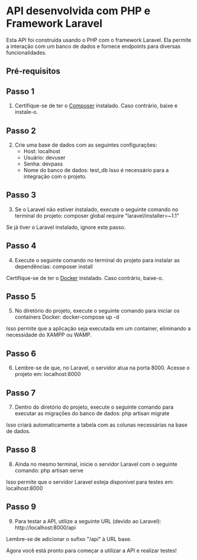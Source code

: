 # API desenvolvida com PHP e Framework Laravel

Esta API foi construída usando o PHP com o framework Laravel. Ela permite a interação com um banco de dados e fornece endpoints para diversas funcionalidades.

## Pré-requisitos

## Passo 1

1. Certifique-se de ter o [Composer](https://getcomposer.org/) instalado. Caso contrário, baixe e instale-o.

## Passo 2
2. Crie uma base de dados com as seguintes configurações:
   - Host: localhost
   - Usuário: devuser
   - Senha: devpass
   - Nome do banco de dados: test_db
   Isso é necessário para a integração com o projeto.

## Passo 3
3. Se o Laravel não estiver instalado, execute o seguinte comando no terminal do projeto:
composer global require "laravel/installer=~1.1"

Se já tiver o Laravel instalado, ignore este passo.

## Passo 4
4. Execute o seguinte comando no terminal do projeto para instalar as dependências:
composer install

Certifique-se de ter o [Docker](https://www.docker.com/) instalado. Caso contrário, baixe-o.

## Passo 5
5. No diretório do projeto, execute o seguinte comando para iniciar os containers Docker:
docker-compose up -d

Isso permite que a aplicação seja executada em um container, eliminando a necessidade do XAMPP ou WAMP.

## Passo 6
6. Lembre-se de que, no Laravel, o servidor atua na porta 8000. Acesse o projeto em:
localhost:8000

## Passo 7
7. Dentro do diretório do projeto, execute o seguinte comando para executar as migrações do banco de dados:
php artisan migrate

Isso criará automaticamente a tabela com as colunas necessárias na base de dados.

## Passo 8
8. Ainda no mesmo terminal, inicie o servidor Laravel com o seguinte comando:
php artisan serve

Isso permite que o servidor Laravel esteja disponível para testes em:
localhost:8000

## Passo 9
9. Para testar a API, utilize a seguinte URL (devido ao Laravel):
http://localhost:8000/api

Lembre-se de adicionar o sufixo "/api" à URL base.

Agora você está pronto para começar a utilizar a API e realizar testes!
